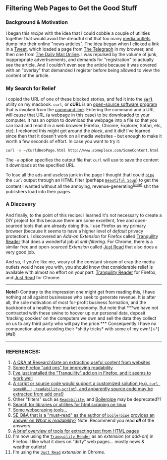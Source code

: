 ## Filtering Web Pages to Get the Good Stuff

### Background & Motivation

I began this *recipe* with the idea that I could cobble a couple of utilities together that would avoid the dreadful shit that too many [media outlets](https://en.wiktionary.org/wiki/media_outlet) dump into their online "news articles". The idea began when I clicked a link in a [Tweet](https://www.merriam-webster.com/dictionary/tweet), which loaded a page from [The Telegraph](https://www.telegraph.co.uk/) in my browser, and then one from [The Daily Mail Online](https://www.dailymail.co.uk/). I was repulsed by the volume of junk, inappropriate advertisements, and demands for "registration" to actually see the article. And I couldn't even see the article because it was covered with an "overlay" that demanded I register before being allowed to view the content of the article. 

### My Search for Relief

I copied the URL of one of these blocked stories, and fed it into the [**`curl`**](https://www.lifewire.com/curl-definition-2184508) utility on my macbook. `curl`, or **cURL** is an [open-source software program](https://github.com/curl/curl) that is invoked from the [command line](https://en.wikipedia.org/wiki/Command-line_interface). Entering the command and a URL will cause that URL (a webpage in this case) to be downloaded to your computer. It has an option to download the webpage into a file so that you can load and read it in a web browser (Firefox, Chrome, Explorer, Safari, etc, etc). I reckoned this *might* get around the *block*, and it did! I've learned since then that it doesn't work on all media websites - but enough to make it worth a few seconds of effort. In case you want to try it: 

```bash
curl -o ~/CurldWebPage.html http://www.someplace.com/SomeContent.html
```

The `-o` option specifies the output file that `curl` will use to save the content it downloads at the specified URL. 

To lose all the ads and useless junk in the page I thought thatI could [`pipe`](https://en.wikipedia.org/wiki/Pipeline_(Unix)) the `curl` output through an HTML filter (perhaps [`Beautiful Soup`](https://www.crummy.com/software/BeautifulSoup/)) to get the content I wanted without all the annoying, revenue-generating<sup id="a1">[Note1](#f1)</sup> shit the publishers load into their pages. 

### A Discovery

And finally, to the point of this recipe: I learned it's not necessary to create a DIY project for this because there are some excellent, free and open-sourced tools that are already doing this. I use Firefox as my primary browser (because it seems to have a higher level of *default* privacy protection). I discovered an *Add-on Extension* for Firefox called [Tranquility Reader](https://tranquility.ushnisha.com/) that does a wonderful job at *shit-filtering*. For Chrome, there is a similar free and open-sourced *Extension* called [Just Read](https://github.com/ZachSaucier/Just-Read) that also does a very good job. 

And so, if you're like me, weary of the constant stream of crap the media outlets would hose you with, you should know that considerable relief is available with almost no effort on your part. [Tranquility Reader](https://tranquility.ushnisha.com/) for Firefox, and  [Just Read](https://github.com/ZachSaucier/Just-Read) for Chrome. 

<hr> 
<b id="f1">Note1:</b> Contrary to the impression one might get from reading this, I have nothing at all against businesses who seek to generate revenue. It is after all, the sole motivation of most for-profit business formation, and the backbone of a healthy free-market economy. But note that ***we have not contracted with these swine to hoover up our personal data, deposit 'tracking cookies' on the computers we own and sell the data they collect on us to any third party who will pay the price.*** Consequently I have no compunction about avoiding their *shitty tricks* with some of my own! [↩](#a1) 

<hr>

### REFERENCES: 

1. [A Q&A at ResearchGate on extracting useful content from websites](https://www.researchgate.net/post/How_do_I_extract_the_content_from_dynamic_web_pages) 
2. [Some Firefox "add ons" for improving readability](https://addons.mozilla.org/en-US/firefox/search/?platform=mac&q=readability&sort=relevance&type=extension) 
3. [I've just installed the "Tranquility" add on in Firefox, and it seems to work well](https://addons.mozilla.org/en-US/firefox/addon/tranquility-1/?src=search) 
4. [A script or source code would support a customized solution (e.g. `curl someURL | readability-script`), and apparently source code may be extracted from add ons!)](https://www.instructables.com/id/Extract-Firefox-Addon-Source-Code/) 
5. Other "filters" such as [`Readability`](https://www.ghacks.net/2010/03/09/readability-firefox-add-on/), and [Boilerpipe](https://github.com/kohlschutter/boilerpipe) may be deprecated?? 
6. [Search for libraries or utilities for html scraping on linux](https://duckduckgo.com/?q=library+utility+html+scraoing+linux&t=ffnt&ia=web) 
7. [Some webscraping tools...](https://linuxhint.com/top_20_webscraping_tools/) 
8. [SE Q&A that is a "must-read" as the author of `boilerpipe` provides an answer on *What is readability?*](https://stackoverflow.com/questions/3652657/what-algorithm-does-readability-use-for-extracting-text-from-urls/4240037#4240037) Note: Recommend you read ***all*** of the answers. 
9. [A brief overview of tools for extracting text from HTML pages](https://www.bigdatanews.datasciencecentral.com/profiles/blogs/how-to-extract-text-from-html-document-these-tools-we-can-use) 
10. I'm now using the [`Tranquility Reader`](https://tranquility.ushnisha.com/) as an *extension* (or *add-on*) in Firefox. I like what it does on "dirty" web pages... mostly news & weather outlets! 
11. I'm using the [`Just Read`](https://github.com/ZachSaucier/Just-Read) *extension* in Chrome. 

